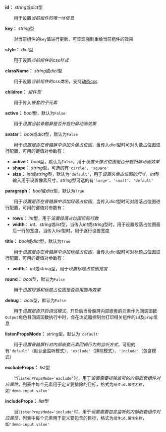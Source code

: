 **id：** *string*或*dict*型

　　用于设置*当前组件的唯一id信息*

**key：** *string*型

　　对当前组件的`key`值进行更新，可实现强制重绘当前组件的效果

**style：** *dict*型

　　用于设置*当前组件的css样式*

**className：** *string*或*dict*型

　　用于设置*当前组件的css类名*，支持[动态css](/advanced-classname)

**children：** *组件型*

　　用于传入*嵌套的子元素*

**active：** *bool*型，默认为`False`

　　用于*设置当前骨骼屏是否开启扫屏动画效果*

**avatar：** *bool*或*dict*型，默认为`False`

　　用于*设置是否在骨骼屏中添加头像占位图*，当传入*dict*型时可对头像占位图进行配置，可用的键值对参数有：

- **active：** *bool*型，默认为`False`，用于*设置头像占位图是否开启扫屏动画效果*
- **shape：** *string*型，可选的有`'circle'`、`'square'`
- **size：** *int*或*string*型，默认为`'default'`，用于*设置头像占位图的尺寸*，*int*型输入用于设置像素尺寸，*string*型可选的有`'large'`、`'small'`、`'default'`

**paragraph：** *bool*或*dict*型，默认为`True`

　　用于*设置是否在骨骼屏中添加段落占位图*，当传入*dict*型时可对段落占位图进行配置，可用的键值对参数有：

- **rows：** *int*型，用于*设置段落占位图实际行数*
- **width：** *int*、*string*或*list*型，当传入*int*或*string*型时，用于设置段落占位图最后一行的宽度，当传入*list*型时，用于逐行设置宽度

**title：** *bool*或*dict*型，默认为`True`

　　用于*设置是否在骨骼屏中添加标题占位图*，当传入*dict*型时可对标题占位图进行配置，可用的键值对参数有：

- **width：** *int*或*string*型，用于*设置标题占位图宽度*

**round：** *bool*型，默认为`False`

　　用于*设置段落和标题占位图是否启用圆角效果*

**debug：** *bool*型，默认为`False`

　　用于*设置是否开启调试模式*，开启后当骨骼屏内部嵌套的元素作为回调函数`Output`角色且回调函数执行中时，会在浏览器控制台打印相关组件的`id`及`prop`信息

**listenPropsMode：** *string*型，默认为`'default'`

　　用于*设置骨骼屏针对内部嵌套元素回调行为的监听方式*，可用的有`'default'`（默认全监听模式）、`'exclude'`（排除模式）、`'include'`（包含模式）

**excludeProps：** *list*型

　　当`listenPropsMode='exclude'`时，用于*设置需要排除监听的内部嵌套组件对应属性*，列表中每个元素用于定义要排除的目标，格式为`组件id.属性名称`，如`'demo-input.value'`

**includeProps：** *list*型

　　当`listenPropsMode='include'`时，用于*设置需要包含监听的内部嵌套组件对应属性*，列表中每个元素用于定义要包含的目标，格式为`组件id.属性名称`，如`'demo-input.value'`
